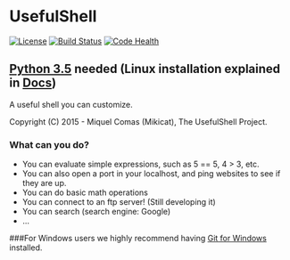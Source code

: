 # UsefulShell  
[![License](https://img.shields.io/github/license/Worldev/UsefulShell.svg)](https://github.com/Worldev/UsefulShell/blob/master/LICENSE)
[![Build Status](https://travis-ci.org/Worldev/UsefulShell.svg)](https://travis-ci.org/Worldev/UsefulShell) [![Code Health](https://landscape.io/github/Worldev/UsefulShell/master/landscape.svg?style=flat)](https://landscape.io/github/Worldev/UsefulShell/master)
## [Python 3.5](https://python.org/downloads/) needed (Linux installation explained in [Docs](https://github.com/Worldev/UsefulShell/wiki/Docs#getting-it))
A useful shell you can customize.

Copyright (C) 2015 - Miquel Comas (Mikicat), The UsefulShell Project.

### What can you do?
* You can evaluate simple expressions, such as 5 == 5, 4 > 3, etc.
* You can also open a port in your localhost, and ping websites to see if they are up.
* You can do basic math operations
* You can connect to an ftp server! (Still developing it)
* You can search (search engine: Google)
* ...

###For Windows users we highly recommend having [Git for Windows](https://git-scm.com/download/win) installed.
